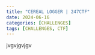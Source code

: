 ```yaml
---
title: "CEREAL LOGGER | 247CTF"
date: 2024-06-16
categories: [CHALLENGES]
tags: [CHALLENGES, CTF] 
---
```



jvgvjgvjgv
